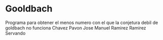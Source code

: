 # Gooldbach
Programa para obtener el menos numero con el que la conjetura debil de goldbach no funciona
Chavez Pavon Jose Manuel
Ramirez Ramirez Servando
